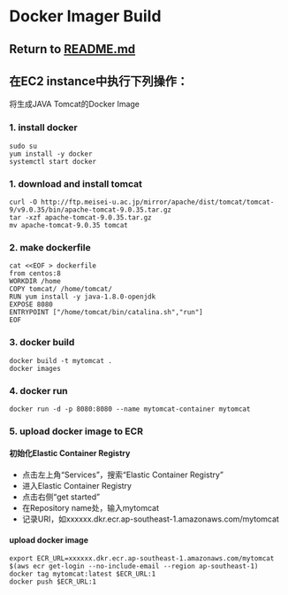 # Docker Imager Build

## Return to [README.md](README.md)


## 在EC2 instance中执行下列操作：
将生成JAVA Tomcat的Docker Image

### 1. install docker
```
sudo su
yum install -y docker
systemctl start docker
```
### 1. download and install tomcat
```
curl -O http://ftp.meisei-u.ac.jp/mirror/apache/dist/tomcat/tomcat-9/v9.0.35/bin/apache-tomcat-9.0.35.tar.gz
tar -xzf apache-tomcat-9.0.35.tar.gz
mv apache-tomcat-9.0.35 tomcat
```
### 2. make dockerfile
```
cat <<EOF > dockerfile
from centos:8
WORKDIR /home
COPY tomcat/ /home/tomcat/
RUN yum install -y java-1.8.0-openjdk
EXPOSE 8080
ENTRYPOINT ["/home/tomcat/bin/catalina.sh","run"]
EOF
```
### 3. docker build
```
docker build -t mytomcat .
docker images
```
### 4. docker run
```
docker run -d -p 8080:8080 --name mytomcat-container mytomcat
```
### 5. upload docker image to ECR

#### 初始化Elastic Container Registry
- 点击左上角“Services”，搜索“Elastic Container Registry”
- 进入Elastic Container Registry
- 点击右侧“get started”
- 在Repository name处，输入mytomcat
- 记录URI，如xxxxxx.dkr.ecr.ap-southeast-1.amazonaws.com/mytomcat

#### upload docker image
```
export ECR_URL=xxxxxx.dkr.ecr.ap-southeast-1.amazonaws.com/mytomcat
$(aws ecr get-login --no-include-email --region ap-southeast-1)
docker tag mytomcat:latest $ECR_URL:1
docker push $ECR_URL:1
```

